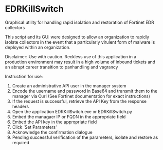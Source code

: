 # EDRKillSwitch
Graphical utility for handling rapid isolation and restoration of Fortinet EDR collectors

This script and its GUI were designed to allow an organization to rapidly isolate collectors in the event that a particularly virulent form of malware is deployed within an organization. 

Disclaimer: Use with caution. Reckless use of this application in a production environment may result in a high volume of inbound tickets and an abrupt career transition to panhandling and vagrancy

Instruction for use:

1) Create an administrative API user in the manager system
2) Encode the username and password in Base64 and transmit them to the manager via Curl (See Fortinet documentation for exact instructions)
3) If the request is successful, retrieve the API Key from the response headers
4) Open the application EDRKillSwitch.exe or EDRKillSwitch.py
5) Embed the managaer IP or FQDN in the appropriate field
6) Embed the API key in the appropriate field
7) Click 'Set Parameters'
8) Acknowledge the confirmation dialogue
9) Pending successful verification of the parameters, isolate and restore as required

